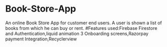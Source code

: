 # Book-Store-App
An online Book Store App for customer end users. A user is shown a list of books from which he can buy or rent.
#Features used:Firebase Firestore and Authentication,liquid animation 3 Onboarding screens,Razorpay payment Integration,Recyclerview
